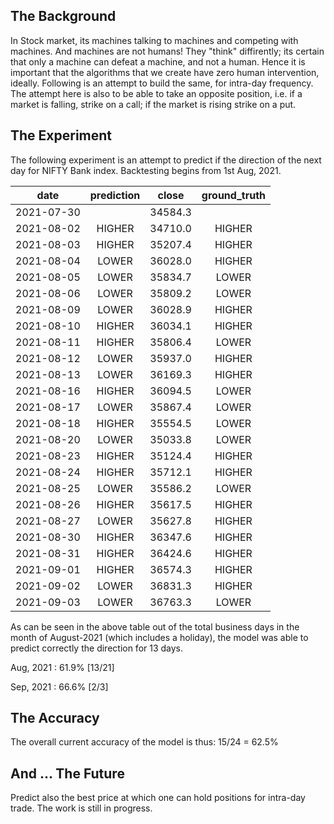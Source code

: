 ## The Background
In Stock market, its machines talking to machines and competing with machines. And machines are not humans! They "think" diffirently; its certain that only a machine can defeat a machine, and not a human. Hence it is important that the algorithms that we create have zero human intervention, ideally. Following is an attempt to build the same, for intra-day frequency. The attempt here is also to be able to take an opposite position, i.e. if a market is falling, strike on a call; if the market is rising strike on a put.

## The Experiment
The following experiment is an attempt to predict if the direction of the next day for NIFTY Bank index. Backtesting begins from 1st Aug, 2021.

date | prediction | close | ground_truth
| :---: | :---: | :---: | :---: | 
| 2021-07-30 |  |  34584.3 | 
 | 2021-08-02 |  HIGHER |    34710.0 |   HIGHER
 |2021-08-03	| HIGHER	  | 35207.4	|  HIGHER
|2021-08-04	| LOWER	 |  36028.0	|  HIGHER
|2021-08-05	| LOWER	  | 35834.7	|  LOWER
|2021-08-06	| LOWER	 |  35809.2	|  LOWER
|2021-08-09	| LOWER	 |  36028.9	|  HIGHER
|2021-08-10	| HIGHER	|   36034.1	 | HIGHER
|2021-08-11	| HIGHER	  | 35806.4	|  LOWER
|2021-08-12	| LOWER	 |  35937.0	|  HIGHER
|2021-08-13	| LOWER	  | 36169.3	|  HIGHER
|2021-08-16	| HIGHER	|   36094.5	|  LOWER
|2021-08-17	| LOWER	 |  35867.4	|  LOWER
|2021-08-18	| HIGHER	 |  35554.5	|  LOWER
|2021-08-20	| LOWER	 |  35033.8	|  LOWER
|2021-08-23	| HIGHER	|   35124.4	 | HIGHER
|2021-08-24	| HIGHER	|   35712.1	 | HIGHER
|2021-08-25	| LOWER	 |  35586.2	 | LOWER
|2021-08-26	| HIGHER	|   35617.5	|  HIGHER
|2021-08-27	| LOWER	 |  35627.8	  |HIGHER
|2021-08-30	| HIGHER	|   36347.6	|  HIGHER
|2021-08-31	| HIGHER	|   36424.6	 | HIGHER
|2021-09-01	| HIGHER	|   36574.3	 | HIGHER
|2021-09-02	| LOWER	 |  36831.3	  |HIGHER
|2021-09-03	| LOWER	 |  36763.3	  |LOWER


As can be seen in the above table out of the total business days in the month of August-2021 (which includes a holiday), the model was able to predict correctly the direction for 13 days.

Aug, 2021 : 61.9% [13/21]

Sep, 2021 : 66.6% [2/3]

## The Accuracy
The overall current accuracy of the model is thus: 15/24 = 62.5%

## And ... The Future
Predict also the best price at which one can hold positions for intra-day trade. The work is still in progress.
